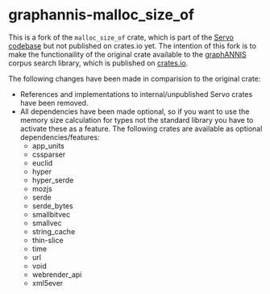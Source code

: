 # graphannis-malloc_size_of

This is a fork of the `malloc_size_of` crate, which is part of the [Servo codebase](https://github.com/servo/servo/tree/master/components/malloc_size_of) but not published on crates.io yet. 
The intention of this fork is to make the functionaility of the original crate available to the [graphANNIS](https://github.com/corpus-tools/graphANNIS) corpus search library, which is published on [crates.io](https://crates.io/crates/graphannis).


The following changes have been made in comparision to the original crate:
- References and implementations to internal/unpublished Servo crates have been removed.
- All dependencies have been made optional, so if you want to use the memory size calculation for types not the standard library you have to activate these as a feature. The following crates are available as optional dependencies/features:
    - app_units
    - cssparser
    - euclid
    - hyper
    - hyper_serde
    - mozjs
    - serde
    - serde_bytes
    - smallbitvec
    - smallvec
    - string_cache 
    - thin-slice
    - time
    - url
    - void
    - webrender_api
    - xml5ever

